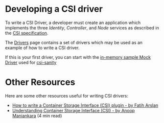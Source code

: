 # Developing a CSI driver
To write a CSI Driver, a developer must create an application which implements the three _Identity_, _Controller_, and _Node_ services as described in the [CSI specification](https://github.com/container-storage-interface/spec/blob/master/spec.md#rpc-interface).

The [Drivers](Drivers.html) page contains a set of drivers which may be used as an example of how to write a CSI driver.

If this is your first driver, you can start with the [in-memory sample Mock Driver](https://github.com/kubernetes-csi/csi-test/tree/master/mock/service) used for [csi-sanity](https://github.com/kubernetes-csi/csi-test/tree/master/cmd/csi-sanity)

# Other Resources

Here are some other resources useful for writing CSI drivers:

* [How to write a Container Storage Interface (CSI) plugin - by Fatih Arslan](https://arslan.io/2018/06/21/how-to-write-a-container-storage-interface-csi-plugin/)
* [Understanding Container Storage Interface (CSI) - by Anoop Maniankara](https://medium.com/@maniankara/understanding-the-container-storage-interface-csi-ddbeb966a3b) (4 min read)